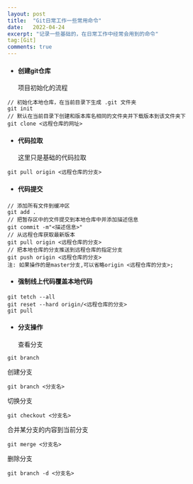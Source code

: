 ```yaml
---
layout: post
title:  "Git日常工作一些常用命令"
date:   2022-04-24
excerpt: "记录一些基础的，在日常工作中经常会用到的命令"
tag:[Git]
comments: true
---
```



- #### 创建git仓库
  项目初始化的流程
~~~
// 初始化本地仓库，在当前目录下生成 .git 文件夹
git init
// 默认在当前目录下创建和版本库名相同的文件夹并下载版本到该文件夹下
git clone <远程仓库的网址> 
~~~

- #### 代码拉取
  这里只是基础的代码拉取
~~~
git pull origin <远程仓库的分支>
~~~

- #### 代码提交
```
// 添加所有文件到缓冲区
git add .
// 把暂存区中的文件提交到本地仓库中并添加描述信息
git commit -m"<描述信息>"
// 从远程仓库获取最新版本
git pull origin <远程仓库的分支>
// 把本地仓库的分支推送到远程仓库的指定分支
git push origin <远程仓库的分支>
注: 如果操作的是master分支,可以省略origin <远程仓库的分支>;
```

- #### 强制线上代码覆盖本地代码
~~~
git tetch --all
git reset --hard origin/<远程仓库的分支>
git pull
~~~

- #### 分支操作
  查看分支
```
git branch
```
  创建分支
```
git branch <分支名>
```
  切换分支
```
git checkout <分支名>
```
  合并某分支的内容到当前分支
```
git merge <分支名>
```
  删除分支
```
git branch -d <分支名>
```